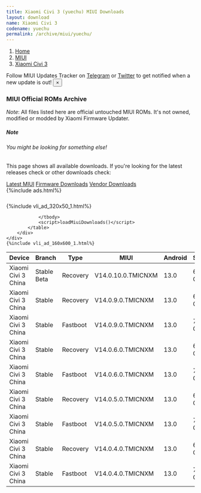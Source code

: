 ```yaml
---
title: Xiaomi Civi 3 (yuechu) MIUI Downloads
layout: download
name: Xiaomi Civi 3
codename: yuechu
permalink: /archive/miui/yuechu/
---
```

<nav aria-label="breadcrumb">
    <ol class="breadcrumb">
        <li class="breadcrumb-item"><a href="/">Home</a></li>
        <li class="breadcrumb-item"><a href="/miui/">MIUI</a></li>
        <li class="breadcrumb-item active" aria-current="page"><a href="/miui/yuechu/">Xiaomi Civi 3</a></li>
    </ol>
</nav>
<div class="alert alert-primary alert-dismissible fade show" role="alert">
    Follow MIUI Updates Tracker on <a href="https://t.me/MIUIUpdatesTracker" class="alert-link">Telegram</a>
     or <a href="https://twitter.com/MiFwUpdater" class="alert-link">Twitter</a> to get notified when a new update is out!
    <button type="button" class="close" data-dismiss="alert" aria-label="Close">
        <span aria-hidden="true">&times;</span>
    </button>
</div>

### MIUI Official ROMs Archive
*Note*: All files listed here are official untouched MIUI ROMs. It's not owned, modified or modded by Xiaomi Firmware Updater.
<div class="card">
  <div class="card-body">
    <h5 class="card-title">Note</h5>
    <h6 class="card-subtitle mb-2 text-muted">You might be looking for something else!</h6>
    <p class="card-text">This page shows all available downloads.
     If you're looking for the latest releases check or other downloads check:</p>
    <a href="/miui/yuechu/" class="card-link">Latest MIUI</a>
    <a href="/firmware/yuechu/" class="card-link">Firmware Downloads</a>
    <a href="/vendor/yuechu/" class="card-link">Vendor Downloads</a>
  </div>
</div>
{%include ads.html%}
<div class="row justify-content-center">
    <div class="col-10">
        <div class="table-responsive-md" style="margin-top: 25px;">
            {%include vli_ad_320x50_1.html%}
            <table id="miui" class="display dt-responsive nowrap compact table table-striped table-hover table-sm">
                <thead class="thead-dark">
                    <tr>
                        <th data-ref="device">Device</th>
                        <th data-ref="branch">Branch</th>
                        <th data-ref="type">Type</th>
                        <th data-ref="miui">MIUI</th>
                        <th data-ref="android">Android</th>
                        <th data-ref="size">Size</th>
                        <th data-ref="size">Date</th>
                        <th data-ref="link">Link</th>
                    </tr>
                </thead>
                <tbody>
                <tr><td>Xiaomi Civi 3 China</td><td>Stable Beta</td><td>Recovery</td><td>V14.0.10.0.TMICNXM</td><td>13.0</td><td>6.2 GB</td><td>2023-11-07</td><td><a href="/miui/yuechu/stable beta/V14.0.10.0.TMICNXM/">Download</a></td></tr>
<tr><td>Xiaomi Civi 3 China</td><td>Stable</td><td>Recovery</td><td>V14.0.9.0.TMICNXM</td><td>13.0</td><td>6.2 GB</td><td>2023-07-12</td><td><a href="/miui/yuechu/stable/V14.0.9.0.TMICNXM/">Download</a></td></tr>
<tr><td>Xiaomi Civi 3 China</td><td>Stable</td><td>Fastboot</td><td>V14.0.9.0.TMICNXM</td><td>13.0</td><td>7.9 GB</td><td>2023-07-05</td><td><a href="/miui/yuechu/stable/V14.0.9.0.TMICNXM/">Download</a></td></tr>
<tr><td>Xiaomi Civi 3 China</td><td>Stable</td><td>Recovery</td><td>V14.0.6.0.TMICNXM</td><td>13.0</td><td>6.2 GB</td><td>2023-06-07</td><td><a href="/miui/yuechu/stable/V14.0.6.0.TMICNXM/">Download</a></td></tr>
<tr><td>Xiaomi Civi 3 China</td><td>Stable</td><td>Fastboot</td><td>V14.0.6.0.TMICNXM</td><td>13.0</td><td>7.8 GB</td><td>2023-06-01</td><td><a href="/miui/yuechu/stable/V14.0.6.0.TMICNXM/">Download</a></td></tr>
<tr><td>Xiaomi Civi 3 China</td><td>Stable</td><td>Recovery</td><td>V14.0.5.0.TMICNXM</td><td>13.0</td><td>6.2 GB</td><td>2023-05-31</td><td><a href="/miui/yuechu/stable/V14.0.5.0.TMICNXM/">Download</a></td></tr>
<tr><td>Xiaomi Civi 3 China</td><td>Stable</td><td>Fastboot</td><td>V14.0.5.0.TMICNXM</td><td>13.0</td><td>7.8 GB</td><td>2023-05-26</td><td><a href="/miui/yuechu/stable/V14.0.5.0.TMICNXM/">Download</a></td></tr>
<tr><td>Xiaomi Civi 3 China</td><td>Stable</td><td>Recovery</td><td>V14.0.4.0.TMICNXM</td><td>13.0</td><td>6.2 GB</td><td>2023-05-25</td><td><a href="/miui/yuechu/stable/V14.0.4.0.TMICNXM/">Download</a></td></tr>
<tr><td>Xiaomi Civi 3 China</td><td>Stable</td><td>Fastboot</td><td>V14.0.4.0.TMICNXM</td><td>13.0</td><td>7.8 GB</td><td>2023-05-18</td><td><a href="/miui/yuechu/stable/V14.0.4.0.TMICNXM/">Download</a></td></tr>

                </tbody>
                <script>loadMiuiDownloads()</script>
            </table>
        </div>
    </div>
    {%include vli_ad_160x600_1.html%}
</div>
